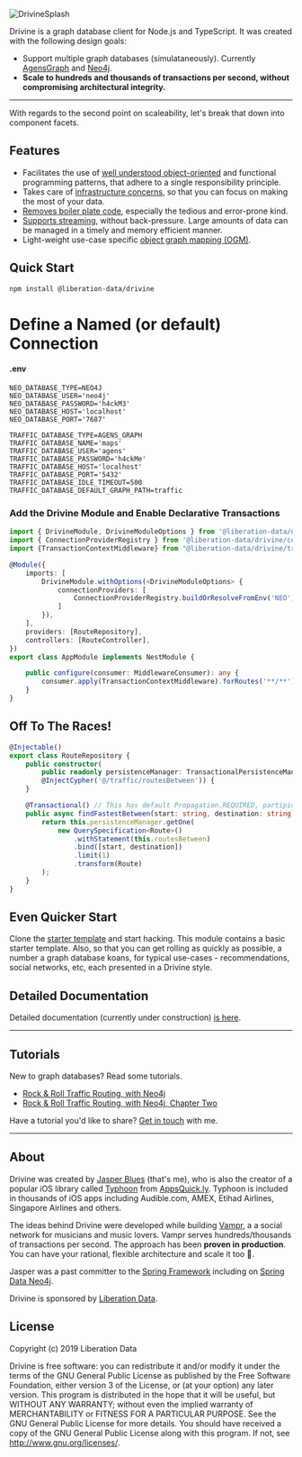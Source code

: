 ![DrivineSplash](https://liberation-data.com/images/drivine.jpg)

Drivine is a graph database client for Node.js and TypeScript. It was created with the following design goals: 

* Support multiple graph databases (simulataneously). Currently [AgensGraph](https://bitnine.net/agensgraph/) and 
[Neo4j](https://neo4j.com/neo4j-graph-database/). 
* **Scale to hundreds and thousands of transactions per second, without compromising architectural integrity.**

---------------------------------------

With regards to the second point on scaleability, let's break that down into component facets. 

## Features

* Facilitates the use of <a href="https://github.com/liberation-data/drivine/wiki/Repositories">well understood object-oriented</a> and functional programming patterns, that adhere to a single responsibility principle. 
* Takes care of <a href="https://github.com/liberation-data/drivine/wiki/Connection-Manager">infrastructure concerns</a>, so that you can focus on making the most of your data. 
* <a href="https://github.com/liberation-data/drivine/wiki/Transactions">Removes boiler plate code</a>, especially the tedious and error-prone kind. 
* <a href="https://github.com/liberation-data/drivine/wiki/Cursors">Supports streaming</a>, without back-pressure. Large amounts of data can be managed in a timely and memory efficient manner. 
* Light-weight use-case specific <a href="https://github.com/liberation-data/drivine/wiki/Object-Mapping">object graph mapping (OGM)</a>.

## Quick Start

```
npm install @liberation-data/drivine
``` 

# Define a Named (or default) Connection

#### .env
```
NEO_DATABASE_TYPE=NEO4J
NEO_DATABASE_USER='neo4j'
NEO_DATABASE_PASSWORD='h4ckM3'
NEO_DATABASE_HOST='localhost'
NEO_DATABASE_PORT='7687'

TRAFFIC_DATABASE_TYPE=AGENS_GRAPH
TRAFFIC_DATABASE_NAME='maps'
TRAFFIC_DATABASE_USER='agens'
TRAFFIC_DATABASE_PASSWORD='h4ckMe'
TRAFFIC_DATABASE_HOST='localhost'
TRAFFIC_DATABASE_PORT='5432'
TRAFFIC_DATABASE_IDLE_TIMEOUT=500
TRAFFIC_DATABASE_DEFAULT_GRAPH_PATH=traffic
```

### Add the Drivine Module and Enable Declarative Transactions

```typescript
import { DrivineModule, DrivineModuleOptions } from '@liberation-data/drivine/DrivineModule';
import { ConnectionProviderRegistry } from '@liberation-data/drivine/connection/ConnectionProviderRegistry';
import {TransactionContextMiddleware} from "@liberation-data/drivine/transaction/TransactionContextMIddleware";

@Module({
    imports: [
        DrivineModule.withOptions(<DrivineModuleOptions> {
            connectionProviders: [
                ConnectionProviderRegistry.buildOrResolveFromEnv('NEO')
            ]
        }),
    ],
    providers: [RouteRepository],
    controllers: [RouteController],
})
export class AppModule implements NestModule {

    public configure(consumer: MiddlewareConsumer): any {
        consumer.apply(TransactionContextMiddleware).forRoutes('**/**');
    }
}
```

## Off To The Races!

```typescript
@Injectable()
export class RouteRepository {
    public constructor(
        public readonly persistenceManager: TransactionalPersistenceManager,
        @InjectCypher('@/traffic/routesBetween')) {
    }

    @Transactional() // This has default Propagation.REQUIRED, partipicate in a current txn, or start one
    public async findFastestBetween(start: string, destination: string): Promise<Route> {
        return this.persistenceManager.getOne(
            new QuerySpecification<Route>()
                .withStatement(this.routesBetween)
                .bind([start, destination])
                .limit(1)
                .transform(Route)
        );
    }
}
```

## Even Quicker Start 

Clone the [starter template](https://github.com/liberation-data/drivine-inspiration) and start hacking. This module 
contains a basic starter template. Also, so that you can get rolling as quickly as possible, a number a graph database koans, for typical use-cases - recommendations, social networks, etc, each presented in a Drivine style.  

## Detailed Documentation

Detailed documentation (currently under construction) [is here](https://github.com/liberation-data/drivine/wiki/Drivine).

---------------------------------------

## Tutorials

New to graph databases? Read some tutorials. 

* [Rock &amp; Roll Traffic Routing, with Neo4j](https://liberation-data.com/saxeburg-series/2018/11/28/rock-n-roll-traffic-routing.html) 
* [Rock &amp; Roll Traffic Routing, with Neo4j, Chapter Two](https://liberation-data.com/saxeburg-series/2018/12/05/rock-n-roll-traffic-routing.html) 

Have a tutorial you'd like to share? [Get in touch](https://twitter.com/doctor_cerulean) with me. 

---------------------------------------

## About

Drivine was created by [Jasper Blues](https://www.linkedin.com/in/jasper-blues-7781638) (that's me), who is also 
the creator of a popular iOS library called [Typhoon](https://github.com/appsquickly/typhoon) from 
[AppsQuick.ly](https://appsquick.ly). Typhoon is included in thousands of iOS apps including Audible.com, 
AMEX, Etihad Airlines, Singapore Airlines and others.  

The ideas behind Drivine were developed while building [Vampr](https://apps.apple.com/us/app/vampr/id1069819177), a 
a social network for musicians and music lovers. Vampr serves hundreds/thousands of transactions per second. The approach has been **proven in production**. You can have your rational, flexible architecture and scale it too 🍻.  

Jasper was a past committer to the [Spring Framework](https://spring.io/) including on [Spring Data Neo4j](https://spring.io/projects/spring-data-neo4j). 

Drivine is sponsored by [Liberation Data](https://liberation-data.com).   

## License

Copyright (c) 2019 Liberation Data

Drivine is free software: you can redistribute it and/or modify it under the terms of the GNU General Public License
as published by the Free Software Foundation, either version 3 of the License, or (at your option) any later version.
This program is distributed in the hope that it will be useful, but WITHOUT ANY WARRANTY; without even the implied
warranty of MERCHANTABILITY or FITNESS FOR A PARTICULAR PURPOSE. See the GNU General Public License for more details.
You should have received a copy of the GNU General Public License along with this program.
If not, see <http://www.gnu.org/licenses/>.
 
